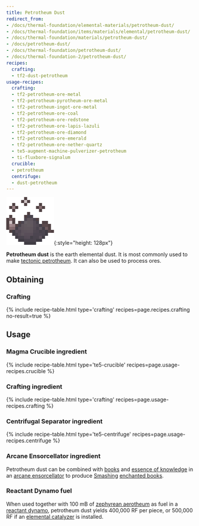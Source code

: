 ```yaml
---
title: Petrotheum Dust
redirect_from:
- /docs/thermal-foundation/elemental-materials/petrotheum-dust/
- /docs/thermal-foundation/items/materials/elemental/petrotheum-dust/
- /docs/thermal-foundation/materials/petrotheum-dust/
- /docs/petrotheum-dust/
- /docs/thermal-foundation/petrotheum-dust/
- /docs/thermal-foundation-2/petrotheum-dust/
recipes:
  crafting:
  - tf2-dust-petrotheum
usage-recipes:
  crafting:
  - tf2-petrotheum-ore-metal
  - tf2-petrotheum-pyrotheum-ore-metal
  - tf2-petrotheum-ingot-ore-metal
  - tf2-petrotheum-ore-coal
  - tf2-petrotheum-ore-redstone
  - tf2-petrotheum-ore-lapis-lazuli
  - tf2-petrotheum-ore-diamond
  - tf2-petrotheum-ore-emerald
  - tf2-petrotheum-ore-nether-quartz
  - te5-augment-machine-pulverizer-petrotheum
  - ti-fluxbore-signalum
  crucible:
  - petrotheum
  centrifuge:
  - dust-petrotheum
---
```


![Petrotheum dust](/assets/images/thermal-foundation-2/dust-petrotheum.gif){:style="height: 128px"}


**Petrotheum dust** is the earth elemental dust. It is most commonly used to
make [tectonic petrotheum](/docs/1.12/thermal-foundation-2/tectonic-petrotheum/). It can also be used to
process ores.


Obtaining
---------

### Crafting
{% include recipe-table.html type='crafting' recipes=page.recipes.crafting no-result=true %}


Usage
-----

### Magma Crucible ingredient
{% include recipe-table.html type='te5-crucible' recipes=page.usage-recipes.crucible %}

### Crafting ingredient
{% include recipe-table.html type='crafting' recipes=page.usage-recipes.crafting %}

### Centrifugal Separator ingredient
{% include recipe-table.html type='te5-centrifuge' recipes=page.usage-recipes.centrifuge %}

### Arcane Ensorcellator ingredient
Petrotheum dust can be combined with
[books](https://minecraft.gamepedia.com/Book) and [essence of
knowledge](/docs/1.12/thermal-foundation-2/essence-of-knowledge/) in an [arcane
ensorcellator](/docs/1.12/thermal-expansion-5/arcane-ensorcellator/) to produce
[Smashing](/docs/1.12/cofh-core-4/smashing/) [enchanted
books](https://minecraft.gamepedia.com/Enchanted_Book).

### Reactant Dynamo fuel
When used together with 100 mB of [zephyrean
aerotheum](/docs/1.12/thermal-foundation-2/zephyrean-aerotheum/) as fuel in a [reactant
dynamo](/docs/1.12/thermal-expansion-5/reactant-dynamo/), petrotheum dust yields 400,000 RF per piece, or
500,000 RF if an [elemental catalyzer](/docs/1.12/thermal-expansion-5/augment-elemental-catalyzer/) is
installed.
